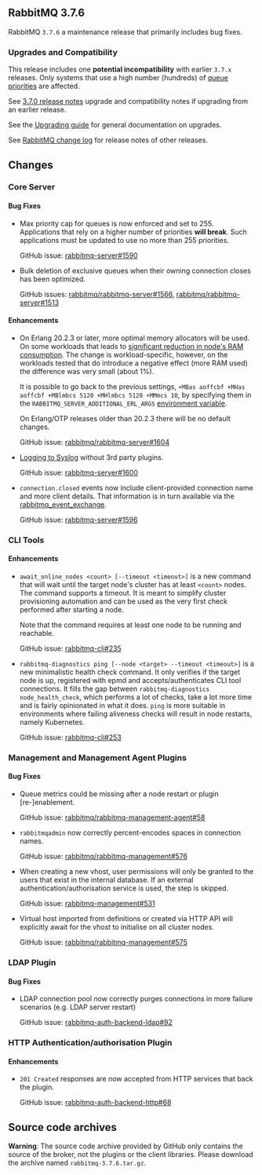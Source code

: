 ## RabbitMQ 3.7.6

RabbitMQ `3.7.6` a maintenance release that primarily includes bug fixes.

### Upgrades and Compatibility

This release includes one **potential incompatibility** with earlier `3.7.x` releases. Only systems
that use a high number (hundreds) of [queue priorities](https://www.rabbitmq.com/priority.html) are affected.

See [3.7.0 release notes](https://github.com/rabbitmq/rabbitmq-server/releases/tag/v3.7.0) upgrade and compatibility notes if upgrading from an earlier release.

See the [Upgrading guide](https://www.rabbitmq.com/upgrade.html) for general documentation on upgrades.

See [RabbitMQ change log](https://www.rabbitmq.com/changelog.html) for release notes of other releases.


## Changes

### Core Server

#### Bug Fixes

 * Max priority cap for queues is now enforced and set to 255. Applications that rely on a higher number of priorities **will break**.
   Such applications must be updated to use no more than 255 priorities.

   GitHub issue: [rabbitmq-server#1590](https://github.com/rabbitmq/rabbitmq-server/issues/1590)

 * Bulk deletion of exclusive queues when their owning connection closes has been optimized.

   GitHub issues: [rabbitmq/rabbitmq-server#1566](https://github.com/rabbitmq/rabbitmq-server/issues/1566), [rabbitmq/rabbitmq-server#1513](https://github.com/rabbitmq/rabbitmq-server/issues/1513)


#### Enhancements

 * On Erlang 20.2.3 or later, more optimal memory allocators will be used. On some workloads that leads
   to [significant reduction in node's RAM consumption](https://groups.google.com/d/msg/rabbitmq-users/LSYaac9frYw/LNZDZUlrBAAJ). The change is workload-specific, however, on the workloads
   tested that do introduce a negative effect (more RAM used) the difference was very small (about 1%).
   

   It is possible to go back to the previous settings, `+MBas aoffcbf +MHas aoffcbf +MBlmbcs 5120 +MHlmbcs 5120 +MMmcs 10`,
   by specifying them in the `RABBITMQ_SERVER_ADDITIONAL_ERL_ARGS` [environment variable](https://www.rabbitmq.com/configure.html#customise-environment).

   On Erlang/OTP releases older than 20.2.3 there will be no default changes.

   GitHub issue: [rabbitmq/rabbitmq-server#1604](https://github.com/rabbitmq/rabbitmq-server/pull/1604)

 * [Logging to Syslog](https://www.rabbitmq.com/logging.html#logging-to-syslog) without 3rd party plugins.
 
   GitHub issue: [rabbitmq-server#1600](https://github.com/rabbitmq/rabbitmq-server/pull/1600)

 * `connection.closed` events now include client-provided connection name and more client details.
   That information is in turn available via the [rabbitmq_event_exchange](https://github.com/rabbitmq/rabbitmq-event-exchange).

   GitHub issue: [rabbitmq-server#1596](https://github.com/rabbitmq/rabbitmq-server/issues/1596)


### CLI Tools

#### Enhancements

 * `await_online_nodes <count> [--timeout <timeout>]` is a new command that will wait until the target
   node's cluster has at least `<count>` nodes. The command supports a timeout. It is meant to simplify
   cluster provisioning automation and can be used as the very first check performed after starting a node.

   Note that the command requires at least one node to be running and reachable.

   GitHub issue: [rabbitmq-cli#235](https://github.com/rabbitmq/rabbitmq-cli/issues/235)

 * `rabbitmq-diagnostics ping [--node <target> --timeout <timeout>]` is a new minimalistic health check command.
   It only verifies if the target node is up, registered with epmd and accepts/authenticates CLI tool connections.
   It fills the gap between `rabbitmq-diagnostics node_health_check`, which performs a lot of checks, take a lot more time
   and is fairly opinionated in what it does. `ping` is more suitable in environments where
   failing aliveness checks will result in node restarts, namely Kubernetes.

   GitHub issue: [rabbitmq-cli#253](https://github.com/rabbitmq/rabbitmq-cli/issues/253)


### Management and Management Agent Plugins

#### Bug Fixes

 * Queue metrics could be missing after a node restart or plugin [re-]enablement.

   GitHub issue: [rabbitmq/rabbitmq-management-agent#58](https://github.com/rabbitmq/rabbitmq-management-agent/issues/58)

 * `rabbitmqadmin` now correctly percent-encodes spaces in connection names.

   GitHub issue: [rabbitmq/rabbitmq-management#576](https://github.com/rabbitmq/rabbitmq-management/issues/576)

 * When creating a new vhost, user permissions will only be granted to the users that exist in the
   internal database. If an external authentication/authorisation service is used, the step is skipped.

   GitHub issue: [rabbitmq-management#531](https://github.com/rabbitmq/rabbitmq-management/issues/531)

 * Virtual host imported from definitions or created via HTTP API will explicitly await for the vhost to initialise
   on all cluster nodes.

   GitHub issue: [rabbitmq/rabbitmq-management#575](https://github.com/rabbitmq/rabbitmq-management/issues/575)


### LDAP Plugin

#### Bug Fixes

 * LDAP connection pool now correctly purges connections in more failure scenarios (e.g. LDAP server restart)

   GitHub issue: [rabbitmq-auth-backend-ldap#92](https://github.com/rabbitmq/rabbitmq-auth-backend-ldap/issues/92)


### HTTP Authentication/authorisation Plugin

#### Enhancements

 * `201 Created` responses are now accepted from HTTP services that back the plugin.

   GitHub issue: [rabbitmq-auth-backend-http#68](https://github.com/rabbitmq/rabbitmq-auth-backend-http/pull/68)


## Source code archives

**Warning**: The source code archive provided by GitHub only contains the source of the broker,
not the plugins or the client libraries. Please download the archive named `rabbitmq-3.7.6.tar.gz`.

